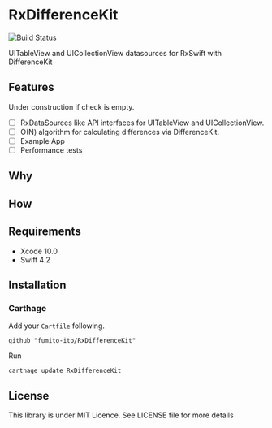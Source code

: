 # RxDifferenceKit

[![Build Status](https://app.bitrise.io/app/1511a6c74d6bf849/status.svg?token=r91mh4rlBi43y4k0lNdn7w&branch=master)](https://app.bitrise.io/app/1511a6c74d6bf849)

UITableView and UICollectionView datasources for RxSwift with DifferenceKit

## Features

Under construction if check is empty.

- [ ] RxDataSources like API interfaces for UITableView and UICollectionView.
- [ ] O(N) algorithm for calculating differences via DifferenceKit.
- [ ] Example App
- [ ] Performance tests

## Why

## How

## Requirements

- Xcode 10.0
- Swift 4.2

## Installation

### Carthage

Add your `Cartfile` following.

`github "fumito-ito/RxDifferenceKit"`

Run

`carthage update RxDifferenceKit`

## License

This library is under MIT Licence. See LICENSE file for more details
